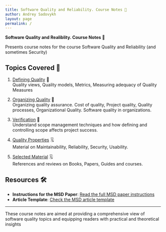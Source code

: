 ```yaml
---
title: Software Quality and Reliability. Course Notes 📘
author: Andrey Sadovykh
layout: page
permalink: /
---
```


**Software Quality and Realiblity. Course Notes 📘**

Presents course notes for the course Software Quality and Reliability (and sometimes Security)

## Topics Covered 📝

1. [Defining Quality](/definition/) 👥  
   Quality views, Quality models, Metrics, Measuring adequacy of Quality Measures

2. [Organizing Quality](/organization/) 🔄  
   Organizing quality assurance. Cost of quality, Project quality, Quality processes, Organizational Quality. Software quality in organizations.

3. [Verification](/verification/) 📏  
   Understand scope management techniques and how defining and controlling scope affects project success.

4. [Quality Properties](/planning/) 🗓️  
   Material on Maintainability, Reliability, Security, Usability.

4. [Selected Material](/material/) 🗓️  
   References and reviews on Books, Papers, Guides and courses.

## Resources 🛠️

* **Instructions for the MSD Paper**: [Read the full MSD paper instructions](/assignment/)
* **Article Template**: [Check the MSD article template](/template/)

---

These course notes are aimed at providing a comprehensive view of software quality topics and equipping readers with practical and theoretical insights
